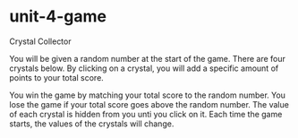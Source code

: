 # unit-4-game

Crystal Collector

You will be given a random number at the start of the game. There are four crystals below. By clicking on a crystal, you will add a specific amount of points to your total score.

You win the game by matching your total score to the random number. You lose the game if your total score goes above the random number. The value of each crystal is hidden from you unti you click on it. Each time the game starts, the values of the crystals will change.